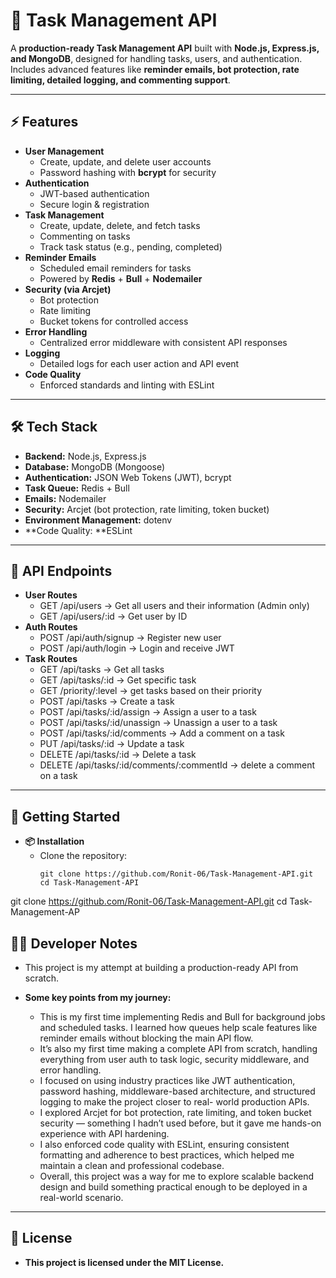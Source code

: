 # 📝 Task Management API

A **production-ready Task Management API** built with **Node.js, Express.js, and MongoDB**, designed for handling tasks, users, and authentication.  
Includes advanced features like **reminder emails, bot protection, rate limiting, detailed logging, and commenting support**.

---

## ⚡ Features

- **User Management**
  - Create, update, and delete user accounts
  - Password hashing with **bcrypt** for security
- **Authentication**
  - JWT-based authentication
  - Secure login & registration
- **Task Management**
  - Create, update, delete, and fetch tasks
  - Commenting on tasks
  - Track task status (e.g., pending, completed)
- **Reminder Emails**
  - Scheduled email reminders for tasks
  - Powered by **Redis** + **Bull** + **Nodemailer**
- **Security (via Arcjet)**
  - Bot protection
  - Rate limiting
  - Bucket tokens for controlled access
- **Error Handling**
  - Centralized error middleware with consistent API responses
- **Logging**
  - Detailed logs for each user action and API event
- **Code Quality**
  - Enforced standards and linting with ESLint

---

## 🛠️ Tech Stack

- **Backend:** Node.js, Express.js  
- **Database:** MongoDB (Mongoose)  
- **Authentication:** JSON Web Tokens (JWT), bcrypt  
- **Task Queue:** Redis + Bull  
- **Emails:** Nodemailer  
- **Security:** Arcjet (bot protection, rate limiting, token bucket)  
- **Environment Management:** dotenv
- **Code Quality: **ESLint

---

## 📌 API Endpoints

- **User Routes**
  - GET /api/users → Get all users and their information (Admin only)
  - GET /api/users/:id → Get user by ID
- **Auth Routes**
  - POST /api/auth/signup → Register new user
  - POST /api/auth/login → Login and receive JWT
- **Task Routes**
  - GET /api/tasks → Get all tasks
  - GET /api/tasks/:id → Get specific task
  - GET /priority/:level → get tasks based on their priority
  - POST /api/tasks → Create a task
  - POST /api/tasks/:id/assign → Assign a user to a task
  - POST /api/tasks/:id/unassign → Unassign a user to a task
  - POST /api/tasks/:id/comments → Add a comment on a task
  - PUT /api/tasks/:id → Update a task
  - DELETE /api/tasks/:id → Delete a task
  - DELETE /api/tasks/:id/comments/:commentId → delete a comment on a task

---

## 🚀 Getting Started

  - **📦 Installation**
     - Clone the repository:
       ```
       git clone https://github.com/Ronit-06/Task-Management-API.git
       cd Task-Management-API
       ```

git clone https://github.com/Ronit-06/Task-Management-API.git
cd Task-Management-AP

## 👨‍💻 Developer Notes 

- This project is my attempt at building a production-ready API from scratch.
  
- **Some key points from my journey:**
  - This is my first time implementing Redis and Bull for background jobs and scheduled tasks. I learned how queues help scale features like reminder emails without blocking        the main API flow.
  - It’s also my first time making a complete API from scratch, handling everything from user auth to task logic, security middleware, and error handling.
  - I focused on using industry practices like JWT authentication, password hashing, middleware-based architecture, and structured logging to make the project closer to real-       world production APIs.
  - I explored Arcjet for bot protection, rate limiting, and token bucket security — something I hadn’t used before, but it gave me hands-on experience with API hardening.
  - I also enforced code quality with ESLint, ensuring consistent formatting and adherence to best practices, which helped me maintain a clean and professional codebase.
  - Overall, this project was a way for me to explore scalable backend design and build something practical enough to be deployed in a real-world scenario.

---

## 📜 License

- **This project is licensed under the MIT License.**

